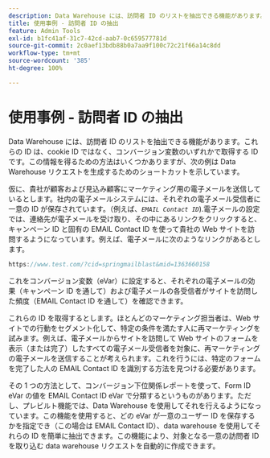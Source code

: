 ```yaml
---
description: Data Warehouse には、訪問者 ID のリストを抽出できる機能があります。これらの ID は、cookie ID ではなく、コンバージョン変数のいずれかで取得する ID です。この情報を得るための方法はいくつかありますが、次の例は Data Warehouse リクエストを生成するためのショートカットを示しています。
title: 使用事例 - 訪問者 ID の抽出
feature: Admin Tools
exl-id: b1fc41af-31c7-42cd-aab7-0c659577781d
source-git-commit: 2c0aef13bdb88b0a7aa9f100c72c21f66a14c8dd
workflow-type: tm+mt
source-wordcount: '385'
ht-degree: 100%

---
```


# 使用事例 - 訪問者 ID の抽出

Data Warehouse には、訪問者 ID のリストを抽出できる機能があります。これらの ID は、cookie ID ではなく、コンバージョン変数のいずれかで取得する ID です。この情報を得るための方法はいくつかありますが、次の例は Data Warehouse リクエストを生成するためのショートカットを示しています。

仮に、貴社が顧客および見込み顧客にマーケティング用の電子メールを送信しているとします。社内の電子メールシステムには、それぞれの電子メール受信者に一意の ID が保存されています。（例えば、*`EMAIL Contact ID`*).電子メールの設定では、連絡先が電子メールを受け取り、その中にあるリンクをクリックすると、キャンペーン ID と固有の EMAIL Contact ID を使って貴社の Web サイトを訪問するようになっています。例えば、電子メールに次のようなリンクがあるとします。

```js
https://www.test.com/?cid=springmailblast&mid=1363660158
```

これをコンバージョン変数（eVar）に設定すると、それぞれの電子メールの効果（キャンペーン ID を通して）および電子メールの各受信者がサイトを訪問した頻度（EMAIL Contact ID を通して）を確認できます。

これらの ID を取得するとします。ほとんどのマーケティング担当者は、Web サイトでの行動をセグメント化して、特定の条件を満たす人に再マーケティングを試みます。例えば、電子メールからサイトを訪問して Web サイトのフォームを表示（または完了）したすべての電子メール受信者を対象に、再マーケティングの電子メールを送信することが考えられます。これを行うには、特定のフォームを完了した人の EMAIL Contact ID を識別する方法を見つける必要があります。

その 1 つの方法として、コンバージョン下位関係レポートを使って、Form ID eVar の値を EMAIL Contact ID eVar で分類するというものがあります。ただし、プレビルト機能では、Data Warehouse を使用してそれを行えるようになっています。この機能を使用すると、どの eVar が一意のユーザー ID を保存するかを指定でき（この場合は EMAIL Contact ID）、data warehouse を使用してそれらの ID を簡単に抽出できます。この機能により、対象となる一意の訪問者 ID を取り込む data warehouse リクエストを自動的に作成できます。

